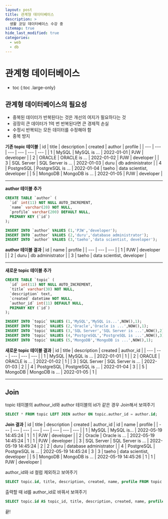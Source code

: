 ```yaml
---
layout: post
title: 관계형 데이터베이스
description: >
  생활 코딩 데이터베이스 수강 중
sitemap: true
hide_last_modified: true
categories:
  - web
  - db
---
```


# 관계형 데이터베이스

* toc
{:toc .large-only}

## 관계형 데이터베이스의 필요성
- 중복된 데이터가 반복된다는 것은 개선의 여지가 필요하다는 것
- 굉장히 큰 데이터가 1억 번 반복된다면 큰 경제적 손실
- 수정시 반복되는 모든 데이터를 수정해야 함
- 중복 방지

__기존 topic 테이블__
| id | title | description | created | author | profile |
| --- | --- | --- | --- | --- | --- |
| 1 | MySQL | MySQL is ... | 2022-01-01 | PJW | developer |
| 2 | ORACLE | ORACLE is ... | 2022-01-02 | PJW | developer |
| 3 | SQL Server | SQL Server is ... | 2022-01-03 | duru | db administrator |
| 4 | PostgreSQL | PostgreSQL is ... | 2022-01-04 | taeho | data scientist, developer |
| 5 | MongoDB | MongoDB is ... | 2022-01-05 | PJW | developer |

---

__author 테이블 추가__
```sql
CREATE TABLE `author` (
  `id` int(11) NOT NULL AUTO_INCREMENT,
  `name` varchar(20) NOT NULL,
  `profile` varchar(200) DEFAULT NULL,
  PRIMARY KEY (`id`)
);
```

```sql
INSERT INTO `author` VALUES (1,'PJW','developer');
INSERT INTO `author` VALUES (2,'duru','database administrator');
INSERT INTO `author` VALUES (3,'taeho','data scientist, developer');
```

__author 테이블 결과__
| id | name | profile |
| --- | --- | --- |
| 1 | PJW | developer |
| 2 | duru | db administrator |
| 3 | taeho | data scientist, developer |

---

__새로운 topic 테이블 추가__
```sql
CREATE TABLE `topic` (
  `id` int(11) NOT NULL AUTO_INCREMENT,
  `title` varchar(30) NOT NULL,
  `description` text,
  `created` datetime NOT NULL,
  `author_id` int(11) DEFAULT NULL,
  PRIMARY KEY (`id`)
);
```
```sql
INSERT INTO `topic` VALUES (1,'MySQL','MySQL is...',NOW(),1);
INSERT INTO `topic` VALUES (2,'Oracle','Oracle is ...',NOW(),1);
INSERT INTO `topic` VALUES (3,'SQL Server','SQL Server is ...',NOW(),2);
INSERT INTO `topic` VALUES (4,'PostgreSQL','PostgreSQL is ...',NOW(),3);
INSERT INTO `topic` VALUES (5,'MongoDB','MongoDB is ...',NOW(),1);
```

__새로운 topic 테이블 결과__
| id | title | description | created | author_id |
| --- | --- | --- | --- | --- |
| 1 | MySQL | MySQL is ... | 2022-01-01 | 1 |
| 2 | ORACLE | ORACLE is ... | 2022-01-02 | 1 |
| 3 | SQL Server | SQL Server is ... | 2022-01-03 | 2 |
| 4 | PostgreSQL | PostgreSQL is ... | 2022-01-04 | 3 |
| 5 | MongoDB | MongoDB is ... | 2022-01-05 | 1 |

---

## Join
topic 테이블의 authour_id와 author 테이블의 id가 같은 경우 Join해서 보여주기
```sql
SELECT * FROM topic LEFT JOIN author ON topic.author_id = author.id;
```

__Join 결과__
| id | title      | description       | created             | author_id | id   | name  | profile                   |
| --- | --- | --- | --- | --- | --- | --- | --- |
|  1 | MySQL      | MySQL is...       | 2022-05-19 14:45:24 |         1 |    1 | PJW   | developer                 |
|  2 | Oracle     | Oracle is ...     | 2022-05-19 14:45:24 |         1 |    1 | PJW   | developer                 |
|  3 | SQL Server | SQL Server is ... | 2022-05-19 14:45:24 |         2 |    2 | duru  | database administrator    |
|  4 | PostgreSQL | PostgreSQL is ... | 2022-05-19 14:45:24 |         3 |    3 | taeho | data scientist, developer |
|  5 | MongoDB    | MongoDB is ...    | 2022-05-19 14:45:26 |         1 |    1 | PJW   | developer                 |

author_id와 id 컬럼 제외하고 보여주기
```sql
SELECT topic.id, title, description, created, name, profile FROM topic LEFT JOIN author ON topic.author_id = author.id;
```

출력할 때 id를 author_id로 바꿔서 보여주기
```sql
SELECT topic.id AS topic_id, title, description, created, name, profile FROM topic LEFT JOIN author ON topic.author_id = author.id;
```



끝!